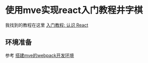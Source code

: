 # 使用mve实现react入门教程井字棋



我找到的教程在这里 [入门教程: 认识 React](https://react.docschina.org/tutorial/tutorial.html)

 

## 环境准备

参考 [搭建mve的webpack开发环境](https://react.docschina.org/tutorial/tutorial.html)



